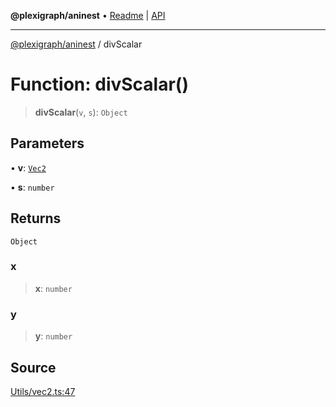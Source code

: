 **@plexigraph/aninest** • [Readme](../README.md) \| [API](../globals.md)

***

[@plexigraph/aninest](../README.md) / divScalar

# Function: divScalar()

> **divScalar**(`v`, `s`): `Object`

## Parameters

• **v**: [`Vec2`](../type-aliases/Vec2.md)

• **s**: `number`

## Returns

`Object`

### x

> **x**: `number`

### y

> **y**: `number`

## Source

[Utils/vec2.ts:47](https://github.com/plexigraph/aninest/blob/b607a0c/src/Utils/vec2.ts#L47)
